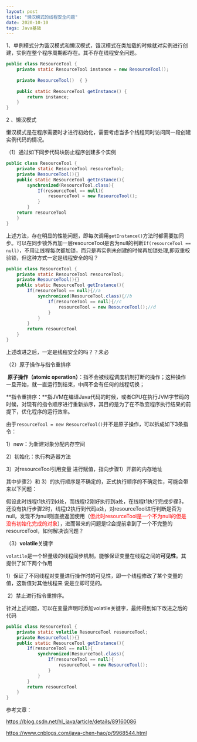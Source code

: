 ```yaml
---
layout: post
title: "懒汉模式的线程安全问题"
date: 2020-10-10
tags: Java基础
---
```


1、单例模式分为饿汉模式和懒汉模式，饿汉模式在类加载的时候就对实例进行创建，实例在整个程序周期都存在。其不存在线程安全问题。

```java
public class ResourceTool {
    private static ResourceTool instance = new ResourceTool();
 
    private ResourceTool()  { }
 
    public static ResourceTool getInstance() {
        return instance;
    }
}
```

2 、懒汉模式

懒汉模式是在程序需要时才进行初始化，需要考虑当多个线程同时访问同一段创建实例代码的情况。

（1）通过如下同步代码块防止程序创建多个实例

```java
public class ResourceTool {
	private static ResourceTool resourceTool;
	private ResourceTool(){}
	public static ResourceTool getInstance(){
		synchronized(ResourceTool.class){
			If(resourceTool == null){
				resourceTool = new ResourceTool();
			}
		}
	return resourceTool
	}
}
```

上述方法，存在明显的性能问题，即每次调用`getInstance()`方法时都需要加同步。可以在同步锁外再加一层resourceTool是否为null的判断`If(resourceTool == null)`，不用让线程每次都加锁，而只是再实例未创建的时候再加锁处理,即双重校验锁，但这种方式一定是线程安全的吗？

```java
public class ResourceTool {
	private static ResourceTool resourceTool;
	private ResourceTool(){}
	public static ResourceTool getInstance(){
		If(resourceTool == null){//a
			synchronized(ResourceTool.class){//b
				If(resourceTool == null){//c
					resourceTool = new ResourceTool();//d
				}
			}
		}
		return resourceTool
	}
}
```

上述改进之后，一定是线程安全的吗？？未必

（2）原子操作与指令重排序

​	**原子操作（atomic operation）**：指不会被线程调度机制打断的操作；这种操作一旦开始，就一直运行到结束，中间不会有任何的线程切换；

​	**指令重排序：**指JVM在编译Java代码的时候，或者CPU在执行JVM字节码的时候，对现有的指令顺序进行重新排序，其目的是为了在不改变程序执行结果的前提下，优化程序的运行效率。

由于`resourceTool = new ResourceTool()`并不是原子操作，可以拆成如下3条指令：

1）new：为新建对象分配内存空间

2）初始化：执行构造器方法

3）对resourceTool引用变量 进行赋值，指向步骤1）开辟的内存地址

其中步骤2）和 3）的执行顺序是不确定的，正式执行顺序的不确定性，可能会带来以下问题：

假设此时线程t1执行到d处，而线程t2刚好执行到a处，在线程t1执行完成步骤3，还没有执行步骤2时，线程t2执行到代码a处，对resourceTool进行判断是否为null，发现不为null则直接返回使用（<font color=red>但此时resourceTool是一个不为null的但是没有初始化完成的对象</font>），进而带来的问题是t2会提前拿到了一个不完整的resourceTool，如何解决该问题？

（3）**volatile**关键字

​	`volatile`是一个轻量级的线程同步机制。能够保证变量在线程之间的**可见性**。其提供了如下两个作用

​	1）保证了不同线程对变量进行操作时的可见性，即一个线程修改了某个变量的值，这新值对其他线程来		  说是立即可见的。

​	2）禁止进行指令重排序。

针对上述问题，可以在变量声明时添加volatile关键字，最终得到如下改进之后的代码

```java
public class ResourceTool {
	private static volatile ResourceTool resourceTool;
	private ResourceTool(){}
	public static ResourceTool getInstance(){
		If(resourceTool == null){						
			synchronized(ResourceTool.class){			
				If(resourceTool == null){				
					resourceTool = new ResourceTool();
				}
			}
		}
		return resourceTool
	}
}
```



参考文章：

https://blog.csdn.net/hl_java/article/details/89160086

https://www.cnblogs.com/java-chen-hao/p/9968544.html







